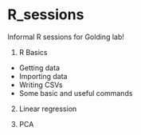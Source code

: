 # R_sessions
Informal R sessions for Golding lab!

1. R Basics
- Getting data
- Importing data
- Writing CSVs
- Some basic and useful commands 

2. Linear regression 

3. PCA
